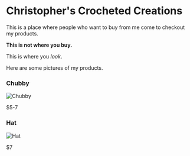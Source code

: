 # Christopher's Crocheted Creations

This is a place where people who want to buy from me come to checkout my products.

**This is not where you buy.**

This is where you *look*.

Here are some pictures of my products.

### Chubby

![Chubby](images/IMG_20220721_120020000.jpg)

$5-7

### Hat

![Hat](images/IMG_20220721_132829821.jpg)

$7
